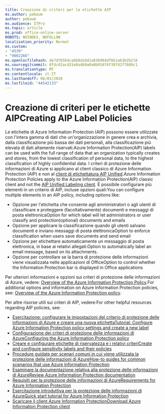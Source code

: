 ```yaml
---
title: Creazione di criteri per le etichette AIP
ms.author: pebaum
author: pebaum
ms.audience: ITPro
ms.topic: article
ms.prod: office-online-server
ROBOTS: NOINDEX, NOFOLLOW
localization_priority: Normal
ms.custom:
- "4539"
- "9002266"
ms.openlocfilehash: de7d76564cabb0a5dd1a836984df6b1a63b2b218
ms.sourcegitcommit: 8fdcd2acd31e8a4b9a8a0b91674f397d2f7889c1
ms.translationtype: MT
ms.contentlocale: it-IT
ms.lasthandoff: 06/03/2020
ms.locfileid: "44542133"
---
```

# <a name="creating-aip-label-policies"></a><span data-ttu-id="629db-102">Creazione di criteri per le etichette AIP</span><span class="sxs-lookup"><span data-stu-id="629db-102">Creating AIP Label Policies</span></span>

<span data-ttu-id="629db-103">Le etichette di Azure Information Protection (AIP) possono essere utilizzate con l'intera gamma di dati che un'organizzazione in genere crea e archivia, dalla classificazione più bassa dei dati personali, alla classificazione più elevata di dati altamente riservati.</span><span class="sxs-lookup"><span data-stu-id="629db-103">Azure Information Protection(AIP) labels can be used with the full range of data that an organization typically creates and stores, from the lowest classification of personal data, to the highest classification of highly confidential data.</span></span> <span data-ttu-id="629db-104">I criteri di protezione delle informazioni di Azure si applicano al client classico di Azure Information Protection (AIP) e non al [client di etichettatura AIP Unified](https://docs.microsoft.com/azure/information-protection/rms-client/unifiedlabelingclient-version-release-history).</span><span class="sxs-lookup"><span data-stu-id="629db-104">Azure Information Protection Policies apply to the Azure Information Protection(AIP) classic client and not the  [AIP Unified Labeling client](https://docs.microsoft.com/azure/information-protection/rms-client/unifiedlabelingclient-version-release-history).</span></span> <span data-ttu-id="629db-105">È possibile configurare più elementi in un criterio di AIP, incluse opzioni quali:</span><span class="sxs-lookup"><span data-stu-id="629db-105">You can configure multiple elements in an AIP policy, including options like:</span></span>

- <span data-ttu-id="629db-106">Opzione per l'etichetta che consente agli amministratori o agli utenti di classificare e proteggere (facoltativamente) documenti e messaggi di posta elettronica</span><span class="sxs-lookup"><span data-stu-id="629db-106">Option for which label will let administrators or user classify and protection(optional) documents and emails</span></span>
- <span data-ttu-id="629db-107">Opzione per applicare la classificazione quando gli utenti salvano documenti e inviano messaggi di posta elettronica</span><span class="sxs-lookup"><span data-stu-id="629db-107">Option to enforce classification when users save documents and send email</span></span>
- <span data-ttu-id="629db-108">Opzione per etichettare automaticamente un messaggio di posta elettronica, in base ai relativi allegati.</span><span class="sxs-lookup"><span data-stu-id="629db-108">Option to automatically label an email message, based on its attachments.</span></span>
- <span data-ttu-id="629db-109">Opzione per controllare se la barra di protezione delle informazioni viene visualizzata nelle applicazioni di Office</span><span class="sxs-lookup"><span data-stu-id="629db-109">Option to control whether the Information Protection bar is displayed in Office applications</span></span>

<span data-ttu-id="629db-110">Per ulteriori informazioni e opzioni sui criteri di protezione delle informazioni di Azure, vedere: [Overview of the Azure Information Protection Policy](https://docs.microsoft.com/azure/information-protection/overview-policy).</span><span class="sxs-lookup"><span data-stu-id="629db-110">For additional options and information on Azure Information Protection policies, see: [Overview of the Azure Information Protection policy](https://docs.microsoft.com/azure/information-protection/overview-policy).</span></span>  

<span data-ttu-id="629db-111">Per altre risorse utili sui criteri di AIP, vedere:</span><span class="sxs-lookup"><span data-stu-id="629db-111">For other helpful resources regarding AIP policies, see:</span></span>

- [<span data-ttu-id="629db-112">Esercitazione: configurare le impostazioni del criterio di protezione delle informazioni di Azure e creare una nuova etichetta</span><span class="sxs-lookup"><span data-stu-id="629db-112">Tutorial: Configure Azure Information Protection policy settings and create a new label</span></span>](https://docs.microsoft.com/azure/information-protection/infoprotect-quick-start-tutorial)  
- [<span data-ttu-id="629db-113">Configurazione dei criteri di protezione delle informazioni di Azure</span><span class="sxs-lookup"><span data-stu-id="629db-113">Configuring the Azure Information Protection policy</span></span>](https://docs.microsoft.com/azure/information-protection/configure-policy)  
- [<span data-ttu-id="629db-114">Creare e configurare etichette di riservatezza e i relativi criteri</span><span class="sxs-lookup"><span data-stu-id="629db-114">Create and configure sensitivity labels and their policies</span></span>](https://docs.microsoft.com/microsoft-365/compliance/create-sensitivity-labels)  
- [<span data-ttu-id="629db-115">Procedure guidate per scenari comuni in cui viene utilizzata la protezione delle informazioni di Azure</span><span class="sxs-lookup"><span data-stu-id="629db-115">How-to guides for common scenarios that use Azure Information Protection</span></span>](https://docs.microsoft.com/azure/information-protection/how-to-guides)  
- [<span data-ttu-id="629db-116">Esaminare la documentazione relativa alla protezione delle informazioni di Azure</span><span class="sxs-lookup"><span data-stu-id="629db-116">Review Azure Information Protection documentation</span></span>](https://docs.microsoft.com/azure/information-protection/what-is-information-protection)  
- [<span data-ttu-id="629db-117">Requisiti per la protezione delle informazioni di Azure</span><span class="sxs-lookup"><span data-stu-id="629db-117">Requirements for Azure Information Protection</span></span>](https://docs.microsoft.com/azure/information-protection/get-started/requirements)  
- [<span data-ttu-id="629db-118">Esercitazione introduttiva per la protezione delle informazioni di Azure</span><span class="sxs-lookup"><span data-stu-id="629db-118">Quick start tutorial for Azure Information Protection</span></span>](https://docs.microsoft.com/azure/information-protection/get-started/infoprotect-quick-start-tutorial)  
- [<span data-ttu-id="629db-119">Scaricare il client Azure Information Protection</span><span class="sxs-lookup"><span data-stu-id="629db-119">Download Azure Information Protection client</span></span>](https://www.microsoft.com/download/details.aspx?id=53018)